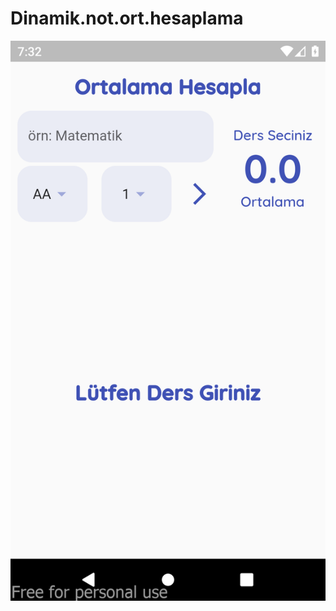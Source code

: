 # Dinamik.not.ort.hesaplama

![](https://github.com/Sayranii/Dinamik.not.ort.hesaplama/blob/main/screenshot-2021-12-30_15.32.02.253.png?raw=true)
